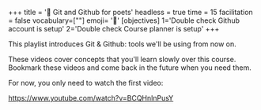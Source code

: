 +++
title = '📖 Git and Github for poets'
headless = true
time = 15
facilitation = false
vocabulary=[""]
emoji= '🧩'
[objectives]
1='Double check Github account is setup'
2='Double check Course planner is setup'
+++

This playlist introduces Git & Github: tools we'll be using from now on.

These videos cover concepts that you'll learn slowly over this course. Bookmark these videos and come back in the future when you need them.

For now, you only need to watch the first video:

https://www.youtube.com/watch?v=BCQHnlnPusY

